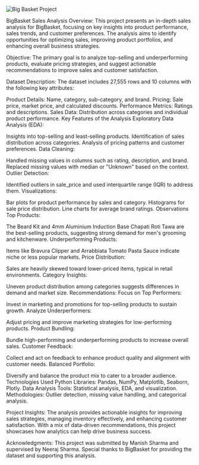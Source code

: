 ![Big Basket Project](https://www.google.com/imgres?q=big%20basket&imgurl=https%3A%2F%2Fpeekncooksa.blob.core.windows.net%2Findex-blogposts%2Fbigbasket.jpg&imgrefurl=https%3A%2F%2Fwww.peekncook.com%2FDisplay-Review%2F1%2Fwhy-i-started-using-bigbasket-for-all-my-grocery-shopping&docid=-6OaYGFxzzfOhM&tbnid=9gpOwy-XC0WdGM&vet=12ahUKEwjSydj5h56LAxVNgK8BHQmtAFcQM3oECFwQAA..i&w=950&h=713&hcb=2&ved=2ahUKEwjSydj5h56LAxVNgK8BHQmtAFcQM3oECFwQAA)

BigBasket Sales Analysis Overview: This project presents an in-depth sales analysis for BigBasket, focusing on key insights into product performance, sales trends, and customer preferences. The analysis aims to identify opportunities for optimizing sales, improving product portfolios, and enhancing overall business strategies.

Objective: The primary goal is to analyze top-selling and underperforming products, evaluate pricing strategies, and suggest actionable recommendations to improve sales and customer satisfaction.

Dataset Description: The dataset includes 27,555 rows and 10 columns with the following key attributes:

Product Details: Name, category, sub-category, and brand. Pricing: Sale price, market price, and calculated discounts. Performance Metrics: Ratings and descriptions. Sales Data: Distribution across categories and individual product performance. Key Features of the Analysis Exploratory Data Analysis (EDA):

Insights into top-selling and least-selling products. Identification of sales distribution across categories. Analysis of pricing patterns and customer preferences. Data Cleaning:

Handled missing values in columns such as rating, description, and brand. Replaced missing values with median or "Unknown" based on the context. Outlier Detection:

Identified outliers in sale_price and used interquartile range (IQR) to address them. Visualizations:

Bar plots for product performance by sales and category. Histograms for sale price distribution. Line charts for average brand ratings. Observations Top Products:

The Beard Kit and 4mm Aluminium Induction Base Chapati Roti Tawa are the best-selling products, suggesting strong demand for men's grooming and kitchenware. Underperforming Products:

Items like Bravura Clipper and Arrabbiata Tomato Pasta Sauce indicate niche or less popular markets. Price Distribution:

Sales are heavily skewed toward lower-priced items, typical in retail environments. Category Insights:

Uneven product distribution among categories suggests differences in demand and market size. Recommendations: Focus on Top Performers:

Invest in marketing and promotions for top-selling products to sustain growth. Analyze Underperformers:

Adjust pricing and improve marketing strategies for low-performing products. Product Bundling:

Bundle high-performing and underperforming products to increase overall sales. Customer Feedback:

Collect and act on feedback to enhance product quality and alignment with customer needs. Balanced Portfolio:

Diversify and balance the product mix to cater to a broader audience. Technologies Used Python Libraries: Pandas, NumPy, Matplotlib, Seaborn, Plotly. Data Analysis Tools: Statistical analysis, EDA, and visualization. Methodologies: Outlier detection, missing value handling, and categorical analysis.

Project Insights: The analysis provides actionable insights for improving sales strategies, managing inventory effectively, and enhancing customer satisfaction. With a mix of data-driven recommendations, this project showcases how analytics can help drive business success.

Acknowledgments: This project was submitted by Manish Sharma and supervised by Neeraj Sharma. Special thanks to BigBasket for providing the dataset and supporting this analysis.
